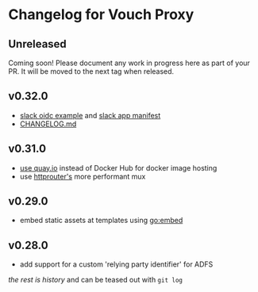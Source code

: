 # Changelog for Vouch Proxy

## Unreleased

Coming soon! Please document any work in progress here as part of your PR. It will be moved to the next tag when released.

## v0.32.0

- [slack oidc example](https://github.com/vouch/vouch-proxy/blob/master/config/config.yml_example_slack) and [slack app manifest](https://github.com/vouch/vouch-proxy/blob/master/examples/slack/vouch-slack-oidc-app-manifest.yml)
- [CHANGELOG.md](https://github.com/vouch/vouch-proxy/blob/master/CHANGELOG.md)

## v0.31.0

- [use quay.io](https://quay.io/repository/vouch/vouch-proxy?tab=tags) instead of Docker Hub for docker image hosting
- use [httprouter's](https://github.com/julienschmidt/httprouter) more performant mux

## v0.29.0

- embed static assets at templates using [go:embed](https://golang.org/pkg/embed/)

## v0.28.0

- add support for a custom 'relying party identifier' for ADFS

_the rest is history_ and can be teased out with `git log`
